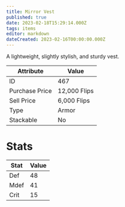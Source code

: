 ```yaml
---
title: Mirror Vest
published: true
date: 2023-02-18T15:29:14.000Z
tags: items
editor: markdown
dateCreated: 2023-02-16T00:00:00.000Z
---
```


A lightweight, slightly stylish, and sturdy vest.

|Attribute|Value|
|-|-|
|ID|467|
|Purchase Price|12,000 Flips|
|Sell Price|6,000 Flips|
|Type|Armor|
|Stackable|No|

# Stats
|Stat|Value|
|-|-|
|Def|48|
|Mdef|41|
|Crit|15|
